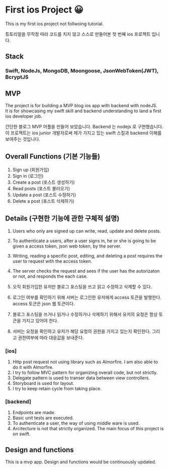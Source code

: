 # First ios Project 😀

This is my first ios project not follwoing tutorial.

튜토리얼을 무작정 따라 코드를 치지 않고 스스로 만들어본 첫 번째 ios 프로젝트 입니다.

## Stack

### Swift, NodeJs, MongoDB, Moongoose, JsonWebToken(JWT), BcryptJS


## MVP

The project is for building a MVP blog ios app with backend with nodeJS.<br>
It is for showcasing my swift skill and backend understanding to land a first ios developer job.

간단한 블로그 MVP 어플을 만들어 보았습니다. Backend 는 nodejs 로 구현했습니다. 이 프로젝트는 ios junior 개발자로써 제가 가지고 있는  swift 스킬과 backend 이해를 보여주는 것입니다. 


## Overall Functions (기본 기능들)

1. Sign up (회원가입)
2. Sign in (로그인)
3. Create a post (포스트 생성하기)
4. Read posts (포스트  불러오기)
5. Update a post (포스트 수정하기)
6. Delete a post (포스트 삭제하기)


## Details (구현한 기능에 관한 구체적 설명)

1. Users who only are signed up can write, read, update and delete posts.
2. To authenticate a users, after a user signs in, he or she is going to be given a access token, json web token, by the server.
3. Writing, reading a specific post, editing, and deleting a post requires the user to request with the access token.
4. The server checks the request and sees if the user has the autorizaton or not, and responds the each case.

1. 오직 회원가입한 유저만  블로그 포스팅을 쓰고 읽고 수정하고 삭제할 수 있다.
2. 로그인 여부를 확인하기 위해 서버는 로그인한 유저에게 access 토큰을 발행한다. access 토큰은 json 웹 토큰이다.
3. 블로그 포스팅을 쓰거나 읽거나 수정하거나 삭제하기 위해서 유저의 요청은 항상 토큰을 가지고 있어야 한다.
4. 서버는 요청을 확인하고 유저가 해당 요청의 권한을 가지고 있는지 확인한다. 그리고 권한여부에 따라 대응값을 보내준다.


### [ios]
1. Http post request not using library such as Almorfire. I am also able to do it with Almorfire. 
2. I try to follow MVC pattern for organizing overall code, but not strictly.
3. Delegate pattern is used to transer data between view controllers.
4. Storyboard is used for layout.
5. I try to keep retain cycle from taking place.

### [backend]
1. Endpoints are made.
2. Basic unit tests are executed.
3. To authenticate a user, the way of using middle ware is used.
4. Arcitecture is not that strictly organized. The main focus of this project is on swift.

## Design and functions

This is a mvp app.
Design and functions would be continuously updated.


